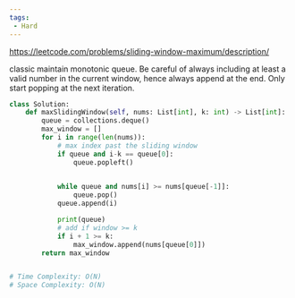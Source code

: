 ```yaml
---
tags: 
 - Hard
---
```

https://leetcode.com/problems/sliding-window-maximum/description/

classic maintain monotonic queue. Be careful of always including at least a valid number in the current window, hence always append at the end. Only start popping at the next iteration.

```python
class Solution:
    def maxSlidingWindow(self, nums: List[int], k: int) -> List[int]:
        queue = collections.deque()
        max_window = []
        for i in range(len(nums)):
            # max index past the sliding window
            if queue and i-k == queue[0]:
                queue.popleft()
            

            while queue and nums[i] >= nums[queue[-1]]:
                queue.pop()
            queue.append(i)

            print(queue)
            # add if window >= k
            if i + 1 >= k:
                max_window.append(nums[queue[0]])
        return max_window   


# Time Complexity: O(N)
# Space Complexity: O(N)
```